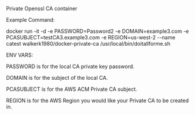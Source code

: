 Private Openssl CA container

Example Command:

docker run -it -d -e PASSWORD=Password2 -e DOMAIN=example3.com -e PCASUBJECT=testCA3.example3.com -e REGION=us-west-2 --name catest walkerk1980/docker-private-ca /usr/local/bin/doitallforme.sh

ENV VARS:

PASSWORD is for the local CA private key password.

DOMAIN is for the subject of the local CA.

PCASUBJECT is for the AWS ACM Private CA subject.

REGION is for the AWS Region you would like your Private CA to be created in.
